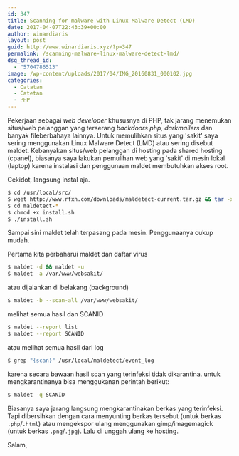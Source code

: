 ```yaml
---
id: 347
title: Scanning for malware with Linux Malware Detect (LMD)
date: 2017-04-07T22:43:39+00:00
author: winardiaris
layout: post
guid: http://www.winardiaris.xyz/?p=347
permalink: /scanning-malware-linux-malware-detect-lmd/
dsq_thread_id:
  - "5704786513"
image: /wp-content/uploads/2017/04/IMG_20160831_000102.jpg
categories:
  - Catatan
  - Catetan
  - PHP
---
```

Pekerjaan sebagai _web developer_ khususnya di PHP, tak jarang menemukan situs/web pelanggan yang terserang _backdoors php, darkmailers_ dan banyak fileberbahaya lainnya. Untuk memulihkan situs yang 'sakit' saya sering menggunakan Linux Malware Detect (LMD) atau sering disebut maldet. Kebanyakan situs/web pelanggan di hosting pada shared hosting (cpanel), biasanya saya lakukan pemulihan web yang 'sakit' di mesin lokal (laptop) karena instalasi dan penggunaan maldet membutuhkan akses root.

Cekidot, langsung instal aja.

```bash
$ cd /usr/local/src/
$ wget http://www.rfxn.com/downloads/maldetect-current.tar.gz && tar -xzvf maldetect-current.tar.gz
$ cd maldetect-*
$ chmod +x install.sh
$ ./install.sh
```

Sampai sini maldet telah terpasang pada mesin. Penggunaanya cukup mudah.

Pertama kita perbaharui maldet dan daftar virus

```bash
$ maldet -d && maldet -u
$ maldet -a /var/www/websakit/
```

atau dijalankan di belakang (background)


```bash
$ maldet -b --scan-all /var/www/websakit/
```

melihat semua hasil dan SCANID


```bash
$ maldet --report list
$ maldet --report SCANID
```


atau melihat semua hasil dari log

```bash
$ grep "{scan}" /usr/local/maldetect/event_log
```

karena secara bawaan hasil scan yang terinfeksi tidak dikarantina. untuk mengkarantinanya bisa menggukanan perintah berikut:

```bash
$ maldet -q SCANID
```

Biasanya saya jarang langsung mengkarantinakan berkas yang terinfeksi. Tapi dibersihkan dengan cara menyunting berkas tersebut (untuk berkas `.php`/`.html`) atau mengekspor ulang menggunakan gimp/imagemagick (untuk berkas `.png`/`.jpg`). Lalu di unggah ulang ke hosting.

Salam,